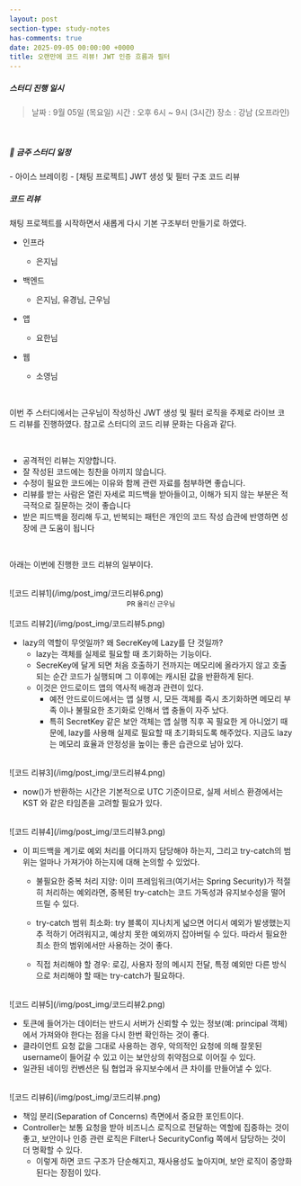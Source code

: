 ```yaml
---
layout: post
section-type: study-notes
has-comments: true
date: 2025-09-05 00:00:00 +0000
title: 오랜만에 코드 리뷰! JWT 인증 흐름과 필터
---
```


<h5> 스터디 진행 일시</h5>
<blockquote>날짜 : 9월 05일 (목요일)    
시간 : 오후 6시 ~ 9시 (3시간)   
장소 : 강남 (오프라인)
</blockquote>

<br>

<h5> 🔧 금주 스터디 일정 </h5>
- 아이스 브레이킹
- [채팅 프로젝트] JWT 생성 및 필터 구조 코드 리뷰

<br>

<h5> 코드 리뷰 </h5>

채팅 프로젝트를 시작하면서 새롭게 다시 기본 구조부터 만들기로 하였다.

- 인프라

  - 은지님

- 백엔드

  - 은지님, 유경님, 근우님

- 앱

  - 요한님

- 웹
  - 소영님

<br>

이번 주 스터디에서는 근우님이 작성하신 JWT 생성 및 필터 로직을 주제로 라이브 코
드 리뷰를 진행하였다. 참고로 스터디의 코드 리뷰 문화는 다음과 같다.

<br>

- 공격적인 리뷰는 지양합니다.
- 잘 작성된 코드에는 칭찬을 아끼지 않습니다.
- 수정이 필요한 코드에는 이유와 함께 관련 자료를 첨부하면 좋습니다.
- 리뷰를 받는 사람은 열린 자세로 피드백을 받아들이고, 이해가 되지 않는 부분은 적
  극적으로 질문하는 것이 좋습니다
- 받은 피드백을 정리해 두고, 반복되는 패턴은 개인의 코드 작성 습관에 반영하면 성
  장에 큰 도움이 됩니다

<br>

아래는 이번에 진행한 코드 리뷰의 일부이다.

<br>
![코드 리뷰1](/img/post_img/코드리뷰6.png)
<br>
<small><center> PR 올리신 근우님 </center></small>

<br>
![코드 리뷰2](/img/post_img/코드리뷰5.png)
<br>

- lazy의 역할이 무엇일까? 왜 SecreKey에 Lazy를 단 것일까?
  - lazy는 객체를 실제로 필요할 때 초기화하는 기능이다.
  - SecreKey에 달게 되면 처음 호출하기 전까지는 메모리에 올라가지 않고 호출되는
    순간 코드가 실행되며 그 이후에는 캐시된 값을 반환하게 된다.
  - 이것은 안드로이드 앱의 역사적 배경과 관련이 있다.
    - 예전 안드로이드에서는 앱 실행 시, 모든 객체를 즉시 초기화하면 메모리 부족
      이나 불필요한 초기화로 인해서 앱 충돌이 자주 났다.
    - 특히 SecretKey 같은 보안 객체는 앱 실행 직후 꼭 필요한 게 아니었기 때문에,
      lazy를 사용해 실제로 필요할 때 초기화되도록 해주었다. 지금도 lazy는 메모리
      효율과 안정성을 높이는 좋은 습관으로 남아 있다.

<br>
![코드 리뷰3](/img/post_img/코드리뷰4.png)
<br>

- now()가 반환하는 시간은 기본적으로 UTC 기준이므로, 실제 서비스 환경에서는 KST
  와 같은 타임존을 고려할 필요가 있다.

<br>
![코드 리뷰4](/img/post_img/코드리뷰3.png)
<br>

- 이 피드백을 계기로 예외 처리를 어디까지 담당해야 하는지, 그리고 try-catch의 범
  위는 얼마나 가져가야 하는지에 대해 논의할 수 있었다.

  - 불필요한 중복 처리 지양: 이미 프레임워크(여기서는 Spring Security)가 적절히
    처리하는 예외라면, 중복된 try-catch는 코드 가독성과 유지보수성을 떨어뜨릴 수
    있다.

  - try-catch 범위 최소화: try 블록이 지나치게 넓으면 어디서 예외가 발생했는지추
    적하기 어려워지고, 예상치 못한 예외까지 잡아버릴 수 있다. 따라서 필요한 최소
    한의 범위에서만 사용하는 것이 좋다.

  - 직접 처리해야 할 경우: 로깅, 사용자 정의 메시지 전달, 특정 예외만 다른 방식
    으로 처리해야 할 때는 try-catch가 필요하다.

<br>
![코드 리뷰5](/img/post_img/코드리뷰2.png)
<br>

- 토큰에 들어가는 데이터는 반드시 서버가 신뢰할 수 있는 정보(예: principal 객체)
  에서 가져와야 한다는 점을 다시 한번 확인하는 것이 좋다.
- 클라이언트 요청 값을 그대로 사용하는 경우, 악의적인 요청에 의해 잘못된
  username이 들어갈 수 있고 이는 보안상의 취약점으로 이어질 수 있다.
- 일관된 네이밍 컨벤션은 팀 협업과 유지보수에서 큰 차이를 만들어낼 수 있다.

<br>
![코드 리뷰6](/img/post_img/코드리뷰.png)
<br>

- 책임 분리(Separation of Concerns) 측면에서 중요한 포인트이다.
- Controller는 보통 요청을 받아 비즈니스 로직으로 전달하는 역할에 집중하는 것이
  좋고, 보안이나 인증 관련 로직은 Filter나 SecurityConfig 쪽에서 담당하는 것이더
  명확할 수 있다.
  - 이렇게 하면 코드 구조가 단순해지고, 재사용성도 높아지며, 보안 로직이 중앙화
    된다는 장점이 있다.

<br>
